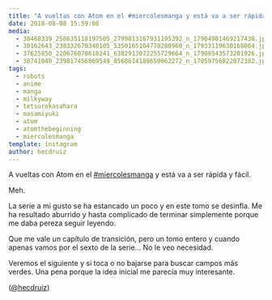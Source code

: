```yaml
---
title: "A vueltas con Atom en el #miercolesmanga y está va a ser rápida y fácil"
date: 2018-08-08 15:59:08
media: 
  - 38468339_258635118197505_2799813167931195392_n_17904981469217438.jpg
  - 38162643_238332670340105_5350165104778280960_n_17933119630168064.jpg
  - 37625850_220676078618241_6382913072255729664_n_17908543573201926.jpg
  - 38741040_239817456869549_8568614189659062272_n_17959756822072382.jpg
tags: 
  - robots
  - anime
  - manga
  - milkyway
  - tetsurokasahara
  - masamiyuki
  - atom
  - atomthebeginning
  - miercolesmanga
template: instagram
author: hecdruiz
---
```


A vueltas con Atom en el [#miercolesmanga](/tags/miercolesmanga) y está va a ser rápida y fácil.


Meh.


La serie a mi gusto se ha estancado un poco y en este tomo se desinfla. Me ha resultado aburrido y hasta complicado de terminar simplemente porque me daba pereza seguir leyendo.


Que me vale un capítulo de transición, pero un tomo entero y cuando apenas vamos por el sexto de la serie... No le veo necesidad.


Veremos el siguiente y si toca o no bajarse para buscar campos más verdes. Una pena porque la idea inicial me parecía muy interesante.




([@hecdruiz](https://instagram.com/hecdruiz))





